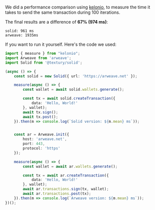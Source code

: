 We did a performance comparison using [kelonio](https://www.npmjs.com/package/kelonio), to measure the time it takes to send the same transaction during 100 iterations.

The final results are a difference of **67% (974 ms)**:
```
solid: 961 ms
arweave: 1935ms
```

If you want to run it yourself. Here's the code we used:
```typescript
import { measure } from "kelonio";
import Arweave from 'arweave';
import Solid from '@textury/solid';

(async () => {
    const solid = new Solid({ url: 'https://arweave.net' });

    measure(async () => {
        const wallet = await solid.wallets.generate();

        const tx = await solid.createTransaction({
            data: 'Hello, World!'
        }, wallet);
        await tx.sign();
        await tx.post();
    }).then(m => console.log(`Solid version: ${m.mean} ms`));


    const ar = Arweave.init({
        host: 'arweave.net',
        port: 443,
        protocol: 'https'
    });

    measure(async () => {
        const wallet = await ar.wallets.generate();

        const tx = await ar.createTransaction({
            data: 'Hello, World!'
        }, wallet);
        await ar.transactions.sign(tx, wallet);
        await ar.transactions.post(tx);
    }).then(m => console.log(`Arweave version: ${m.mean} ms`));
})();
```